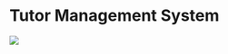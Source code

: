 # Tutor Management System

![](https://github.com/Dudrie/Tutor-Management-System/workflows/Code%20Quality/badge.svg)
